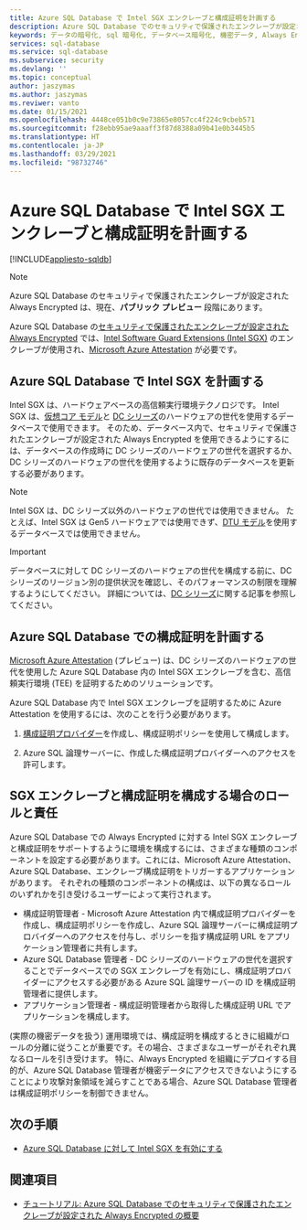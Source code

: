 ```yaml
---
title: Azure SQL Database で Intel SGX エンクレーブと構成証明を計画する
description: Azure SQL Database でのセキュリティで保護されたエンクレーブが設定された Always Encrypted のデプロイを計画します。
keywords: データの暗号化, sql 暗号化, データベース暗号化, 機密データ, Always Encrypted, セキュリティで保護されたエンクレーブ, SGX, 構成証明
services: sql-database
ms.service: sql-database
ms.subservice: security
ms.devlang: ''
ms.topic: conceptual
author: jaszymas
ms.author: jaszymas
ms.reviwer: vanto
ms.date: 01/15/2021
ms.openlocfilehash: 4448ce051b0c9e73865e8057cc4f224c9cbeb571
ms.sourcegitcommit: f28ebb95ae9aaaff3f87d8388a09b41e0b3445b5
ms.translationtype: HT
ms.contentlocale: ja-JP
ms.lasthandoff: 03/29/2021
ms.locfileid: "98732746"
---
```

# <a name="plan-for-intel-sgx-enclaves-and-attestation-in-azure-sql-database"></a>Azure SQL Database で Intel SGX エンクレーブと構成証明を計画する

[!INCLUDE[appliesto-sqldb](../includes/appliesto-sqldb.md)]

> [!NOTE]
> Azure SQL Database のセキュリティで保護されたエンクレーブが設定された Always Encrypted は、現在、**パブリック プレビュー** 段階にあります。

Azure SQL Database の[セキュリティで保護されたエンクレーブが設定された Always Encrypted](/sql/relational-databases/security/encryption/always-encrypted-enclaves) では、[Intel Software Guard Extensions (Intel SGX)](https://itpeernetwork.intel.com/microsoft-azure-confidential-computing/) のエンクレーブが使用され、[Microsoft Azure Attestation](/sql/relational-databases/security/encryption/always-encrypted-enclaves#secure-enclave-attestation) が必要です。

## <a name="plan-for-intel-sgx-in-azure-sql-database"></a>Azure SQL Database で Intel SGX を計画する

Intel SGX は、ハードウェアベースの高信頼実行環境テクノロジです。 Intel SGX は、[仮想コア モデル](service-tiers-vcore.md)と [DC シリーズ](service-tiers-vcore.md?#dc-series)のハードウェアの世代を使用するデータベースで使用できます。 そのため、データベース内で、セキュリティで保護されたエンクレーブが設定された Always Encrypted を使用できるようにするには、データベースの作成時に DC シリーズのハードウェアの世代を選択するか、DC シリーズのハードウェアの世代を使用するように既存のデータベースを更新する必要があります。

> [!NOTE]
> Intel SGX は、DC シリーズ以外のハードウェアの世代では使用できません。 たとえば、Intel SGX は Gen5 ハードウェアでは使用できず、[DTU モデル](service-tiers-dtu.md)を使用するデータベースでは使用できません。

> [!IMPORTANT]
> データベースに対して DC シリーズのハードウェアの世代を構成する前に、DC シリーズのリージョン別の提供状況を確認し、そのパフォーマンスの制限を理解するようにしてください。 詳細については、[DC シリーズ](service-tiers-vcore.md#dc-series)に関する記事を参照してください。

## <a name="plan-for-attestation-in-azure-sql-database"></a>Azure SQL Database での構成証明を計画する

[Microsoft Azure Attestation](../../attestation/overview.md) (プレビュー) は、DC シリーズのハードウェアの世代を使用した Azure SQL Database 内の Intel SGX エンクレーブを含む、高信頼実行環境 (TEE) を証明するためのソリューションです。

Azure SQL Database 内で Intel SGX エンクレーブを証明するために Azure Attestation を使用するには、次のことを行う必要があります。

1. [構成証明プロバイダー](../../attestation/basic-concepts.md#attestation-provider)を作成し、構成証明ポリシーを使用して構成します。 

2. Azure SQL 論理サーバーに、作成した構成証明プロバイダーへのアクセスを許可します。

## <a name="roles-and-responsibilities-when-configuring-sgx-enclaves-and-attestation"></a>SGX エンクレーブと構成証明を構成する場合のロールと責任

Azure SQL Database での Always Encrypted に対する Intel SGX エンクレーブと構成証明をサポートするように環境を構成するには、さまざまな種類のコンポーネントを設定する必要があります。これには、Microsoft Azure Attestation、Azure SQL Database、エンクレーブ構成証明をトリガーするアプリケーションがあります。 それぞれの種類のコンポーネントの構成は、以下の異なるロールのいずれかを引き受けるユーザーによって実行されます。

- 構成証明管理者 - Microsoft Azure Attestation 内で構成証明プロバイダーを作成し、構成証明ポリシーを作成し、Azure SQL 論理サーバーに構成証明プロバイダーへのアクセスを付与し、ポリシーを指す構成証明 URL をアプリケーション管理者に共有します。
- Azure SQL Database 管理者 - DC シリーズのハードウェアの世代を選択することでデータベースでの SGX エンクレーブを有効にし、構成証明プロバイダーにアクセスする必要がある Azure SQL 論理サーバーの ID を構成証明管理者に提供します。
- アプリケーション管理者 - 構成証明管理者から取得した構成証明 URL でアプリケーションを構成します。

(実際の機密データを扱う) 運用環境では、構成証明を構成するときに組織がロールの分離に従うことが重要です。その場合、さまざまなユーザーがそれぞれ異なるロールを引き受けます。 特に、Always Encrypted を組織にデプロイする目的が、Azure SQL Database 管理者が機密データにアクセスできないようにすることにより攻撃対象領域を減らすことである場合、Azure SQL Database 管理者は構成証明ポリシーを制御できません。

## <a name="next-steps"></a>次の手順

- [Azure SQL Database に対して Intel SGX を有効にする](always-encrypted-enclaves-enable-sgx.md)

## <a name="see-also"></a>関連項目

- [チュートリアル: Azure SQL Database でのセキュリティで保護されたエンクレーブが設定された Always Encrypted の概要](always-encrypted-enclaves-getting-started.md)
